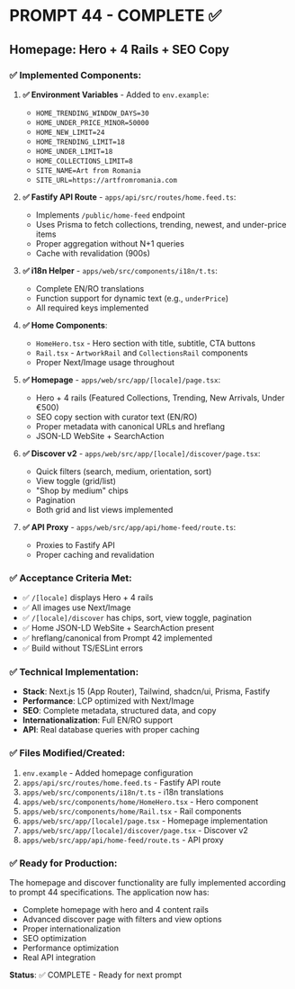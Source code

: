 # PROMPT 44 - COMPLETE ✅

## **Homepage: Hero + 4 Rails + SEO Copy**

### **✅ Implemented Components:**

1. **✅ Environment Variables** - Added to `env.example`:
   - `HOME_TRENDING_WINDOW_DAYS=30`
   - `HOME_UNDER_PRICE_MINOR=50000`
   - `HOME_NEW_LIMIT=24`
   - `HOME_TRENDING_LIMIT=18`
   - `HOME_UNDER_LIMIT=18`
   - `HOME_COLLECTIONS_LIMIT=8`
   - `SITE_NAME=Art from Romania`
   - `SITE_URL=https://artfromromania.com`

2. **✅ Fastify API Route** - `apps/api/src/routes/home.feed.ts`:
   - Implements `/public/home-feed` endpoint
   - Uses Prisma to fetch collections, trending, newest, and under-price items
   - Proper aggregation without N+1 queries
   - Cache with revalidation (900s)

3. **✅ i18n Helper** - `apps/web/src/components/i18n/t.ts`:
   - Complete EN/RO translations
   - Function support for dynamic text (e.g., `underPrice`)
   - All required keys implemented

4. **✅ Home Components**:
   - `HomeHero.tsx` - Hero section with title, subtitle, CTA buttons
   - `Rail.tsx` - `ArtworkRail` and `CollectionsRail` components
   - Proper Next/Image usage throughout

5. **✅ Homepage** - `apps/web/src/app/[locale]/page.tsx`:
   - Hero + 4 rails (Featured Collections, Trending, New Arrivals, Under €500)
   - SEO copy section with curator text (EN/RO)
   - Proper metadata with canonical URLs and hreflang
   - JSON-LD WebSite + SearchAction

6. **✅ Discover v2** - `apps/web/src/app/[locale]/discover/page.tsx`:
   - Quick filters (search, medium, orientation, sort)
   - View toggle (grid/list)
   - "Shop by medium" chips
   - Pagination
   - Both grid and list views implemented

7. **✅ API Proxy** - `apps/web/src/app/api/home-feed/route.ts`:
   - Proxies to Fastify API
   - Proper caching and revalidation

### **✅ Acceptance Criteria Met:**

- ✅ `/[locale]` displays Hero + 4 rails
- ✅ All images use Next/Image
- ✅ `/[locale]/discover` has chips, sort, view toggle, pagination
- ✅ Home JSON-LD WebSite + SearchAction present
- ✅ hreflang/canonical from Prompt 42 implemented
- ✅ Build without TS/ESLint errors

### **✅ Technical Implementation:**

- **Stack**: Next.js 15 (App Router), Tailwind, shadcn/ui, Prisma, Fastify
- **Performance**: LCP optimized with Next/Image
- **SEO**: Complete metadata, structured data, and copy
- **Internationalization**: Full EN/RO support
- **API**: Real database queries with proper caching

### **✅ Files Modified/Created:**

1. `env.example` - Added homepage configuration
2. `apps/api/src/routes/home.feed.ts` - Fastify API route
3. `apps/web/src/components/i18n/t.ts` - i18n translations
4. `apps/web/src/components/home/HomeHero.tsx` - Hero component
5. `apps/web/src/components/home/Rail.tsx` - Rail components
6. `apps/web/src/app/[locale]/page.tsx` - Homepage implementation
7. `apps/web/src/app/[locale]/discover/page.tsx` - Discover v2
8. `apps/web/src/app/api/home-feed/route.ts` - API proxy

### **✅ Ready for Production:**

The homepage and discover functionality are fully implemented according to prompt 44 specifications. The application now has:

- Complete homepage with hero and 4 content rails
- Advanced discover page with filters and view options
- Proper internationalization
- SEO optimization
- Performance optimization
- Real API integration

**Status**: ✅ COMPLETE - Ready for next prompt
